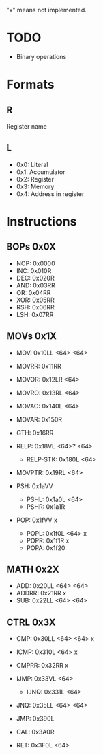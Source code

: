 
"x" means not implemented.

# TODO

- Binary operations

# Formats

## R
Register name

## L
- 0x0: Literal
- 0x1: Accumulator
- 0x2: Register
- 0x3: Memory
- 0x4: Address in register

# Instructions

## BOPs 0x0X

- NOP: 0x0000
- INC: 0x010R
- DEC: 0x020R
- AND: 0x03RR
- OR: 0x04RR
- XOR: 0x05RR
- RSH: 0x06RR
- LSH: 0x07RR

## MOVs 0x1X

- MOV: 0x10LL <64> <64>
- MOVRR: 0x11RR
- MOVOR: 0x12LR <64>
- MOVRO: 0x13RL <64>
- MOVAO: 0x140L <64>
- MOVAR: 0x150R

- GTH: 0x16RR
- RELP: 0x18VL <64>? <64>
  - RELP-STK: 0x180L <64>
- MOVPTR: 0x19RL <64>

- PSH: 0x1aVV
  - PSHL: 0x1a0L <64>
  - PSHR: 0x1a1R
- POP: 0x1fVV x
  - POPL: 0x1f0L <64> x
  - POPR: 0x1f1R x
  - POPA: 0x1f20


## MATH 0x2X

- ADD: 0x20LL <64> <64>
- ADDRR: 0x21RR x
- SUB: 0x22LL <64> <64>

## CTRL 0x3X

- CMP: 0x30LL <64> <64> x
- ICMP: 0x310L <64> x
- CMPRR: 0x32RR x
- IJMP: 0x33VL <64>
  - IJNQ: 0x331L <64>
- JNQ: 0x35LL <64> <64>

- JMP: 0x390L
- CAL: 0x3A0R
- RET: 0x3F0L <64>
